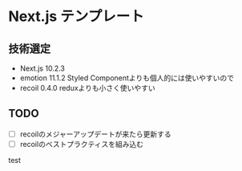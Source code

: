 # Next.js テンプレート

## 技術選定

- Next.js 10.2.3
- emotion 11.1.2 Styled Componentよりも個人的には使いやすいので
- recoil 0.4.0 reduxよりも小さく使いやすい

## TODO
- [ ] recoilのメジャーアップデートが来たら更新する
- [ ] recoilのベストプラクティスを組み込む

test
